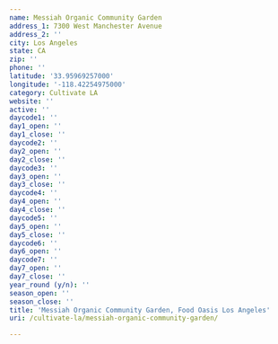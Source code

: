 ```yaml
---
name: Messiah Organic Community Garden
address_1: 7300 West Manchester Avenue
address_2: ''
city: Los Angeles
state: CA
zip: ''
phone: ''
latitude: '33.95969257000'
longitude: '-118.42254975000'
category: Cultivate LA
website: ''
active: ''
daycode1: ''
day1_open: ''
day1_close: ''
daycode2: ''
day2_open: ''
day2_close: ''
daycode3: ''
day3_open: ''
day3_close: ''
daycode4: ''
day4_open: ''
day4_close: ''
daycode5: ''
day5_open: ''
day5_close: ''
daycode6: ''
day6_open: ''
daycode7: ''
day7_open: ''
day7_close: ''
year_round (y/n): ''
season_open: ''
season_close: ''
title: 'Messiah Organic Community Garden, Food Oasis Los Angeles'
uri: /cultivate-la/messiah-organic-community-garden/

---
```

